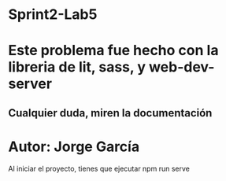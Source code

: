 # Sprint2-Lab5
# Este problema fue hecho con la libreria de lit, sass, y web-dev-server

## Cualquier duda, miren la documentación
# Autor: Jorge García

Al iniciar el proyecto, tienes que ejecutar npm run serve